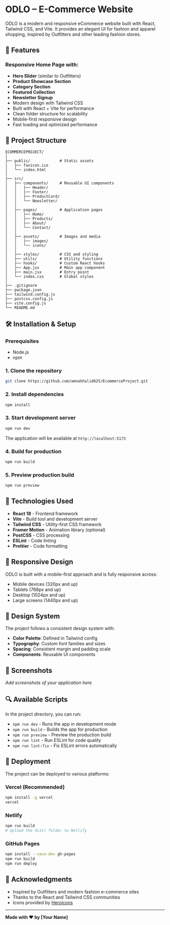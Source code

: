 # ODLO – E-Commerce Website

ODLO is a modern and responsive eCommerce website built with React, Tailwind CSS, and Vite. It provides an elegant UI for fashion and apparel shopping, inspired by Outfitters and other leading fashion stores.

## 🚀 Features

### **Responsive Home Page with:**
- **Hero Slider** (similar to Outfitters)
- **Product Showcase Section**
- **Category Section** 
- **Featured Collection**
- **Newsletter Signup**
- Modern design with Tailwind CSS
- Built with React + Vite for performance
- Clean folder structure for scalability
- Mobile-first responsive design
- Fast loading and optimized performance

## 📂 Project Structure

```
ECOMMERCEPROJECT/
│
├── public/             # Static assets
│   ├── favicon.ico
│   └── index.html
│
├── src/
│   ├── components/     # Reusable UI components
│   │   ├── Header/
│   │   ├── Footer/
│   │   ├── ProductCard/
│   │   └── Newsletter/
│   │
│   ├── pages/          # Application pages
│   │   ├── Home/
│   │   ├── Products/
│   │   ├── About/
│   │   └── Contact/
│   │
│   ├── assets/         # Images and media
│   │   ├── images/
│   │   └── icons/
│   │
│   ├── styles/         # CSS and styling
│   ├── utils/          # Utility functions
│   ├── hooks/          # Custom React hooks
│   ├── App.jsx         # Main app component
│   ├── main.jsx        # Entry point
│   └── index.css       # Global styles
│
├── .gitignore
├── package.json
├── tailwind.config.js
├── postcss.config.js
├── vite.config.js
└── README.md
```

## 🛠️ Installation & Setup

### Prerequisites
- Node.js 
- npm 

### 1. Clone the repository
```bash
git clone https://github.com/amnakhalid625/EcommerceProject.git
```

### 2. Install dependencies
```bash
npm install
```

### 3. Start development server
```bash
npm run dev

```
The application will be available at `http://localhost:5173`

### 4. Build for production
```bash
npm run build

```

### 5. Preview production build
```bash
npm run preview

```

## 🔧 Technologies Used

- **React 18** - Frontend framework
- **Vite** - Build tool and development server
- **Tailwind CSS** - Utility-first CSS framework
- **Framer Motion** - Animation library (optional)
- **PostCSS** - CSS processing
- **ESLint** - Code linting
- **Prettier** - Code formatting

## 📱 Responsive Design

ODLO is built with a mobile-first approach and is fully responsive across:
- Mobile devices (320px and up)
- Tablets (768px and up)
- Desktop (1024px and up)
- Large screens (1440px and up)

## 🎨 Design System

The project follows a consistent design system with:
- **Color Palette**: Defined in Tailwind config
- **Typography**: Custom font families and sizes
- **Spacing**: Consistent margin and padding scale
- **Components**: Reusable UI components

## 📸 Screenshots

*Add screenshots of your application here*

## 🔍 Available Scripts

In the project directory, you can run:

- `npm run dev` - Runs the app in development mode
- `npm run build` - Builds the app for production
- `npm run preview` - Preview the production build
- `npm run lint` - Run ESLint for code quality
- `npm run lint:fix` - Fix ESLint errors automatically

## 🚀 Deployment

The project can be deployed to various platforms:

### Vercel (Recommended)
```bash
npm install -g vercel
vercel
```

### Netlify
```bash
npm run build
# Upload the dist/ folder to Netlify
```

### GitHub Pages
```bash
npm install --save-dev gh-pages
npm run build
npm run deploy
```



## 🙏 Acknowledgments

- Inspired by Outfitters and modern fashion e-commerce sites
- Thanks to the React and Tailwind CSS communities
- Icons provided by [Heroicons](https://heroicons.com/)

---

**Made with ❤️ by [Your Name]**
